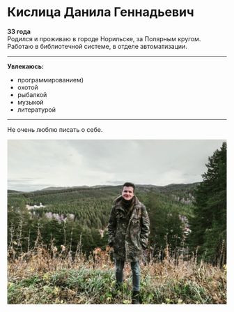 # Кислица Данила Геннадьевич
**33 года**  
Родился и проживаю в городе Норильске, за Полярным кругом.
Работаю в библиотечной системе, в отделе автоматизации. 
***
**Увлекаюсь:**
- программированием) 
- охотой 
- рыбалкой
- музыкой
- литературой
---  
Не очень люблю писать о себе.

![Моё фото](https://github.com/OxalisD/education/blob/main/img/IMG_20221022_204742.jpg)
